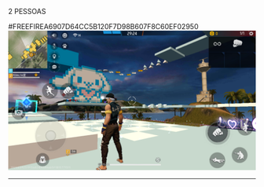 2 PESSOAS

#FREEFIREA6907D64CC5B120F7D98B607F8C60EF02950
![screenshot](readme/screenshot2.png)

----------------------------------------------------------------------------
